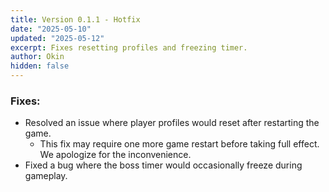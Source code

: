 ```yaml
---
title: Version 0.1.1 - Hotfix
date: "2025-05-10"
updated: "2025-05-12"
excerpt: Fixes resetting profiles and freezing timer.
author: Okin
hidden: false
---
```


### Fixes:
- Resolved an issue where player profiles would reset after restarting the game.
  - This fix may require one more game restart before taking full effect. We apologize for the inconvenience.
- Fixed a bug where the boss timer would occasionally freeze during gameplay.
